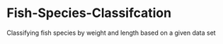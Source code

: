 # Fish-Species-Classifcation
Classifying fish species by weight and length based on a given data set
